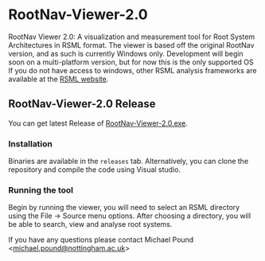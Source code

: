 # RootNav-Viewer-2.0
RootNav Viewer 2.0: A visualization and measurement tool for Root System Architectures in RSML format. The viewer is based off the original RootNav version, and as such is currently Windows only. Development will begin soon on a multi-platform version, but for now this is the only supported OS If you do not have access to windows, other RSML analysis frameworks are available at the [RSML website](https://rootsystemml.github.io/).

## RootNav-Viewer-2.0 Release 
You can get latest Release of [RootNav-Viewer-2.0.exe](https://github.com/robail-yasrab/RootNav-Viewer-2.0/releases/tag/2.0/).

### Installation

Binaries are available in the `releases` tab. Alternatively, you can clone the repository and compile the code using Visual studio.

### Running the tool

Begin by running the viewer, you will need to select an RSML directory using the File -> Source menu options. After choosing a directory, you will be able to search, view and analyse root systems.

If you have any questions please contact Michael Pound <[michael.pound@nottingham.ac.uk](mailto:michael.pound@nottingham.ac.uk)>
